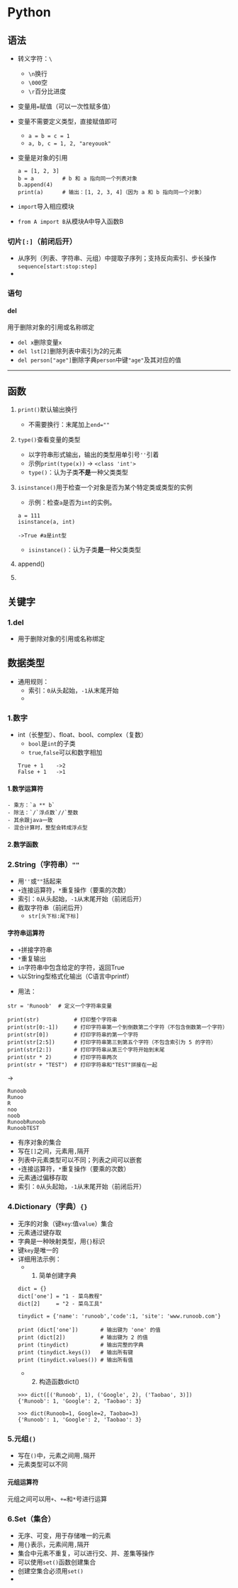 # Python
## 语法
* 转义字符：`\`
    - `\n`换行
    - `\000`空
    - `\r`百分比进度
* 变量用`=`赋值（可以一次性赋多值）
* 变量不需要定义类型，直接赋值即可
    - `a = b = c = 1`
    - `a, b, c = 1, 2, "areyouok"`
* 变量是对象的引用

    ```
    a = [1, 2, 3]
    b = a         # b 和 a 指向同一个列表对象
    b.append(4)
    print(a)      # 输出：[1, 2, 3, 4]（因为 a 和 b 指向同一个对象）
    ```
* `import`导入相应模块
* `from A import B`从模块A中导入函数B
### 切片`[:]`（前闭后开）
* 从序列（列表、字符串、元组）中提取子序列；支持反向索引、步长操作
`sequence[start:stop:step]`
* 

### 语句
#### del
用于删除对象的引用或名称绑定
   - `del x`删除变量`x`
   - `del lst[2]`删除列表中索引为2的元素
   - `del person["age"]`删除字典`person`中键`"age"`及其对应的值


-------

## 函数
1. `print()`默认输出换行
    - 不需要换行：末尾加上`end=""`
2. `type()`查看变量的类型
    - 以字符串形式输出，输出的类型用单引号`''`引着
    - 示例`print(type(x))` -> `<class 'int'>`
    * `type()`：认为子类**不是**一种父类类型
2. `isinstance()`用于检查一个对象是否为某个特定类或类型的实例
    - 示例：检查`a`是否为`int`的实例。
    ```
    a = 111
    isinstance(a, int)
    
    ->True #a是int型
    ```
    * `isinstance()`：认为子类**是**一种父类类型

1. append()

2. 
## 关键字
### 1.del
* 用于删除对象的引用或名称绑定

## 数据类型
* 通用规则：
    - 索引：`0`从头起始，`-1`从末尾开始
    - 
### 1.数字
* int（长整型）、float、bool、complex（复数）
    - `bool`是`int`的子类
    - `true`,`false`可以和数字相加
    ```
    True + 1    ->2
    False + 1   ->1
    ```
#### 1.数学运算符
    - 乘方：`a ** b`
    - 除法：`/`浮点数`//`整数
    - 其余跟java一致
    - 混合计算时，整型会转成浮点型
#### 2.数学函数


### 2.String（字符串）`""`
* 用`''`或`""`括起来
* `+`连接运算符，`*`重复操作（要乘的次数）
* 索引：`0`从头起始，`-1`从末尾开始（前闭后开）
* 截取字符串（前闭后开）
    - `str[头下标:尾下标]`
#### 字符串运算符
   - `+`拼接字符串
   - `*`重复输出
   - `in`字符串中包含给定的字符，返回True
   - `%`以String型格式化输出（C语言中printf）
* 用法：
```
str = 'Runoob'  # 定义一个字符串变量

print(str)           # 打印整个字符串
print(str[0:-1])     # 打印字符串第一个到倒数第二个字符（不包含倒数第一个字符）
print(str[0])        # 打印字符串的第一个字符
print(str[2:5])      # 打印字符串第三到第五个字符（不包含索引为 5 的字符）
print(str[2:])       # 打印字符串从第三个字符开始到末尾
print(str * 2)       # 打印字符串两次
print(str + "TEST")  # 打印字符串和"TEST"拼接在一起
```
->
```
Runoob
Runoo
R
noo
noob
RunoobRunoob
RunoobTEST
```

* 有序对象的集合
* 写在`[]`之间，元素用`,`隔开
* 列表中元素类型可以不同；列表之间可以嵌套
* `+`连接运算符，`*`重复操作（要乘的次数）
* 元素通过偏移存取
* 索引：`0`从头起始，`-1`从末尾开始（前闭后开）

### 4.Dictionary（字典）`{}`
* 无序的对象（键`key`:值`value`）集合
* 元素通过键存取
* 字典是一种映射类型，用`{}`标识
* 键`key`是唯一的
* 详细用法示例：
    - 1. 简单创建字典
    ```
    dict = {}
    dict['one'] = "1 - 菜鸟教程"
    dict[2]     = "2 - 菜鸟工具"
    
    tinydict = {'name': 'runoob','code':1, 'site': 'www.runoob.com'}
    
    print (dict['one'])       # 输出键为 'one' 的值
    print (dict[2])           # 输出键为 2 的值
    print (tinydict)          # 输出完整的字典
    print (tinydict.keys())   # 输出所有键
    print (tinydict.values()) # 输出所有值
    ```
    - 2. 构造函数dict()
    ```
    >>> dict([('Runoob', 1), ('Google', 2), ('Taobao', 3)])
    {'Runoob': 1, 'Google': 2, 'Taobao': 3}
    
    >>> dict(Runoob=1, Google=2, Taobao=3)
    {'Runoob': 1, 'Google': 2, 'Taobao': 3}
    ```

### 5.元组`()`
* 写在`()`中，元素之间用`,`隔开
* 元素类型可以不同

#### 元组运算符
元组之间可以用`+`、`+=`和`*`号进行运算


### 6.Set（集合）
* 无序、可变，用于存储唯一的元素
* 用`{}`表示，元素间用`,`隔开
* 集合中元素不重复，可以进行交、并、差集等操作
* 可以使用`set()`函数创建集合
* 创建空集合必须用`set()`
* 
